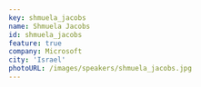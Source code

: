 ```yaml
---
key: shmuela_jacobs
name: Shmuela Jacobs
id: shmuela_jacobs
feature: true
company: Microsoft
city: 'Israel'
photoURL: /images/speakers/shmuela_jacobs.jpg
---
```

